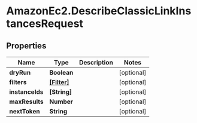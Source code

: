 # AmazonEc2.DescribeClassicLinkInstancesRequest

## Properties

Name | Type | Description | Notes
------------ | ------------- | ------------- | -------------
**dryRun** | **Boolean** |  | [optional] 
**filters** | [**[Filter]**](Filter.md) |  | [optional] 
**instanceIds** | **[String]** |  | [optional] 
**maxResults** | **Number** |  | [optional] 
**nextToken** | **String** |  | [optional] 


